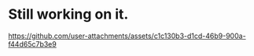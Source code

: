 # Still working on it.






https://github.com/user-attachments/assets/c1c130b3-d1cd-46b9-900a-f44d65c7b3e9



